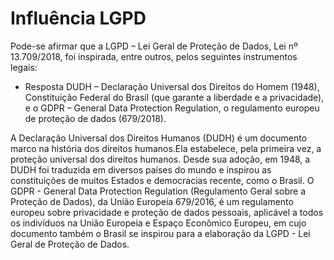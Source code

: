 # Influência LGPD

Pode-se afirmar que a LGPD – Lei Geral de Proteção de Dados, Lei nº 13.709/2018, foi inspirada, entre outros, pelos seguintes instrumentos legais:

- Resposta DUDH – Declaração Universal dos Direitos do Homem (1948), Constituição Federal do Brasil (que garante a liberdade e a privacidade), e o GDPR – General Data Protection Regulation, o regulamento europeu de proteção de dados (679/2018).

A Declaração Universal dos Direitos Humanos (DUDH) é um documento marco na história dos direitos humanos.Ela estabelece, pela primeira vez, a proteção universal dos direitos humanos. Desde sua adoção, em 1948, a DUDH foi traduzida em diversos países do mundo e inspirou as constituições de muitos Estados e democracias recente, como o Brasil. O GDPR - General Data Protection Regulation (Regulamento Geral sobre a Proteção de Dados), da União Europeia 679/2016, é um regulamento europeu sobre privacidade e proteção de dados pessoais, aplicável a todos os indivíduos na União Europeia e Espaço Econômico Europeu, em cujo documento também o Brasil se inspirou para a elaboração da LGPD - Lei Geral de Proteção de Dados.
